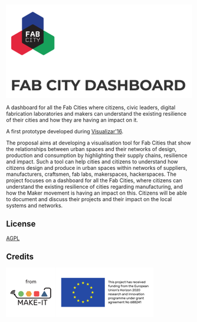 ![](images/logo.png)

A dashboard for all the Fab Cities where citizens, civic leaders, digital fabrication laboratories and makers can understand the existing resilience of their cities and how they are having an impact on it.

A first prototype developed during [Visualizar'16](http://medialab-prado.es/article/agenda-visualizar16).

The proposal aims at developing a visualisation tool for Fab Cities that show the relationships between urban spaces and their networks of design, production and consumption by highlighting their supply chains, resilience and impact. Such a tool can help cities and citizens to understand how citizens design and produce in urban spaces within networks of suppliers, manufacturers, craftsmen, fab labs, makerspaces, hackerspaces. The project focuses on a dashboard for all the Fab Cities, where citizens can understand the existing resilience of cities regarding manufacturing, and how the Maker movement is having an impact on this. Citizens will be able to document and discuss their projects and their impact on the local systems and networks.


## License

[AGPL](https://www.gnu.org/licenses/agpl-3.0.en.html)
 
## Credits

[![](images/from_30.png)](https://ec.europa.eu/digital-agenda/en/news/22-new-caps-projects-horizon-2020)